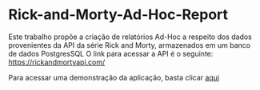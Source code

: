 # Rick-and-Morty-Ad-Hoc-Report
Este trabalho propõe a criação de relatórios Ad-Hoc a respeito dos dados provenientes da API da série Rick and Morty, armazenados em um banco de dados PostgresSQL
O link para acessar a API é o seguinte: https://rickandmortyapi.com/

Para acessar uma demonstração da aplicação, basta clicar [aqui](https://youtu.be/ryPQ2a6fzjw)
